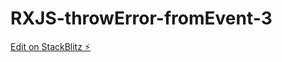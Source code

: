 # RXJS-throwError-fromEvent-3

[Edit on StackBlitz ⚡️](https://stackblitz.com/edit/rxjs-catcherror-withmapoperators-7searg)